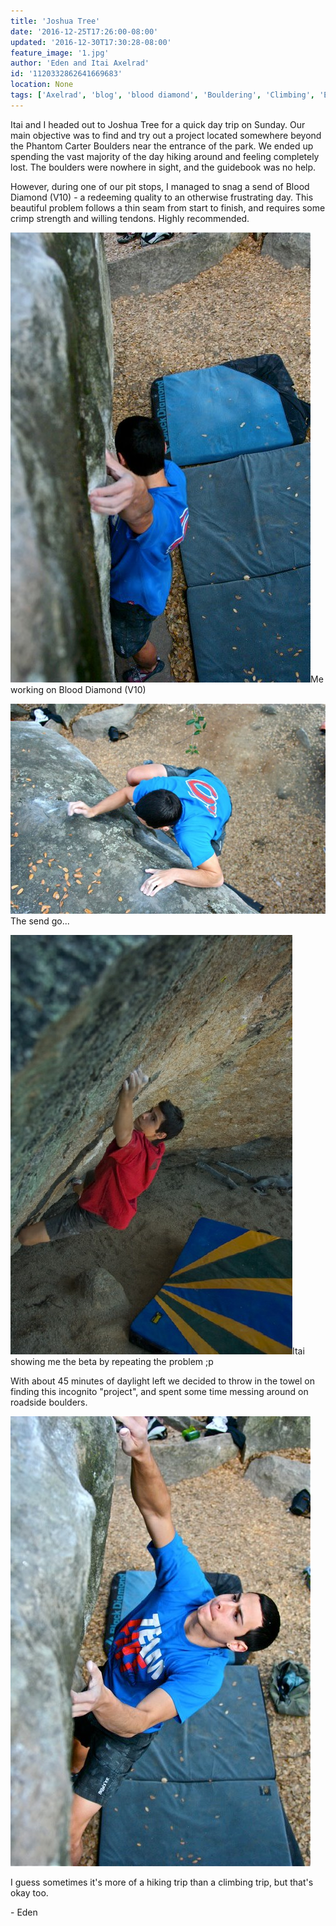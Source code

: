 ```yaml
---
title: 'Joshua Tree'
date: '2016-12-25T17:26:00-08:00'
updated: '2016-12-30T17:30:28-08:00'
feature_image: '1.jpg'
author: 'Eden and Itai Axelrad'
id: '1120332862641669683'
location: None
tags: ['Axelrad', 'blog', 'blood diamond', 'Bouldering', 'Climbing', 'Eden', 'Five Ten', 'granite', 'Itai', 'Joshua', 'national', 'park', 'Tree']
---
```

Itai and I headed out to Joshua Tree for a quick day trip on Sunday. Our main objective was to find and try out a project located somewhere beyond the Phantom Carter Boulders near the entrance of the park. We ended up spending the vast majority of the day hiking around and feeling completely lost. The boulders were nowhere in sight, and the guidebook was no help.

However, during one of our pit stops, I managed to snag a send of Blood Diamond (V10) - a redeeming quality to an otherwise frustrating day. This beautiful problem follows a thin seam from start to finish, and requires some crimp strength and willing tendons. Highly recommended.

![image alt](/images/1.jpg)Me working on Blood Diamond (V10)

![image alt](/images/4.jpg)The send go...

![image alt](/images/3.jpg)Itai showing me the beta by repeating the problem ;p

With about 45 minutes of daylight left we decided to throw in the towel on finding this incognito "project", and spent some time messing around on roadside boulders. 

![image alt](/images/2.jpg)

I guess sometimes it's more of a hiking trip than a climbing trip, but that's okay too.

\- Eden

